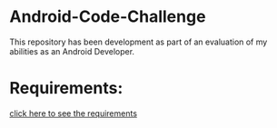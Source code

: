 # Android-Code-Challenge
This repository has been development as part of an evaluation of my abilities as an Android Developer.

# Requirements:
[click here to see the requirements](CodeChallenge.pdf)

